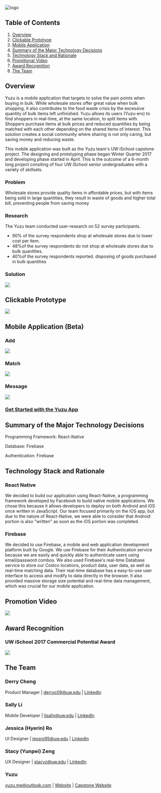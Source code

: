 ![logo](./documentation/images/logo.png)

## Table of Contents
1. [Overview](#overview)
2. [Clickable Prototyoe](#prototype)
3. [Mobile Application](#app)
3. [Summary of the Major Technology Decisions](#decisions)
4. [Technology Stack and Rationale](#technology)
5. [Promitional Video](#video)
6. [Award Recognition](#award)
7. [The Team](#team)

<a name="overview"></a>
## Overview
Yuzu is a mobile application that targets to solve the pain points when buying in bulk. While wholesale stores offer great value when bulk shopping, it also contributes to the food waste crisis by the excessive quantity of bulk items left unfinished. Yuzu allows its users (Yuzu-ers) to find shoppers in real-time, at the same location, to split items with. Shoppers purchase items at bulk prices and reduced quantities by being matched with each other depending on the shared items of interest. This solution creates a social community where sharing is not only caring, but saving money and reducing waste.

This mobile application was built as the Yuzu team's UW iSchool capstone project. The designing and prototyping phase began Winter Quarter 2017 and developing phase started in April. This is the outcome of a 6-month long project consiting of four UW iSchool senior undergraduates with a variety of skillsets.

### Problem
Wholesale stores provide quality items in affordable prices, but with items being sold in large quantities, they result in waste of goods and higher total bill, preventing people from saving money
### Research
The Yuzu team conducted user-research on 52 survey participants. 

* 90% of the survey respondents shop at wholesale stores due to lower cost per item. 
* 48%of the survey respondents do not shop at wholesale stores due to bulk quantities. 
* 40%of the survey respondents reported. disposing of goods purchased in bulk quantities

### Solution
[<img target="_blank" src="./documentation/images/poster_image.png">](https://github.com/lisally/yuzu/blob/master/documentation/images/poster.pdf)

<a name="prototype"></a>
## Clickable Prototype
[<img target="_blank" src="./documentation/images/prototype.png">](https://marvelapp.com/g8a8b56/screen/27573694)

<a name="app"></a>
## Mobile Application (Beta)

### Add
<kbd>
  <img src="./documentation/images/add.gif">
</kbd>

### Match
<kbd>
  <img src="./documentation/images/match.gif">
</kbd>

### Message
<kbd>
  <img src="./documentation/images/message.gif">
</kbd>

### [Get Started with the Yuzu App](https://github.com/lisally/yuzu/tree/master/documentation)

<a name="decisions"></a>
## Summary of the Major Technology Decisions
Programming Framework: React-Native

Database: Firebase

Authentication: Firebase

<a name="technology"></a>
## Technology Stack and Rationale
### React Native
We decided to build our application using React-Native, a programming framework developed by Facebook to build native mobile applications. We chose this because it allows developers to deploy on both Android and iOS once written in JavaScript. Our team focused primarily on the iOS app, but due to the nature of React-Native, we were able to consider that Android portion is also "written" as soon as the iOS portion was completed.

### Firebase
We decided to use Firebase, a mobile and web application development platform built by Google. We use Firebase for their Authentication service because we are easily and quickly able to authenticate users using email/password combos. We also used Firebase's real-time Database service to store our Costco locations, product data, user data, as well as real-time matching data. Their real-time database has a easy-to-use user interface to access and modify to data directly in the browser. It also provided massive storage size potential and real-time data management, which was crucial for our mobile application.

<a name="video"></a>
## Promotion Video
[<img target="_blank" src="./documentation/images/video.png">](https://www.youtube.com/watch?v=KgJaBIA6nvk)

<a name="award"></a>
## Award Recognition
### UW iSchool 2017 Commercial Potential Award
[<img target="_blank" src="./documentation/images/team.jpg">](https://ischool.uw.edu/news/2017/06/capstone-showcases-work-hundreds-ischool-students)

<a name="team"></a>
## The Team

### Derry Cheng
Product Manager | derryc09@uw.edu | [LinkedIn](https://www.linkedin.com/in/derrycheng/)

### Sally Li
Mobile Developer | lisally@uw.edu | [LinkedIn](https://www.linkedin.com/in/lisally95/)

### Jessica (Hyerin) Ro 
UI Designer | jessro95@uw.edu | [LinkedIn](https://www.linkedin.com/in/jessicahyerinro/)

### Stacy (Yunpei) Zeng 
UX Designer | stacyz@uw.edu | [LinkedIn](https://www.linkedin.com/in/yunpeizeng/)

### Yuzu
yuzu.me@outlook.com | [Website](http://yu-zu.me/) | [Capstone Website](https://ischool.uw.edu/capstone/projects/2017/yuzu)